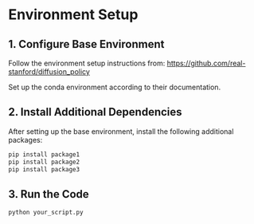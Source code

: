 # Environment Setup

## 1. Configure Base Environment

Follow the environment setup instructions from:
https://github.com/real-stanford/diffusion_policy

Set up the conda environment according to their documentation.

## 2. Install Additional Dependencies

After setting up the base environment, install the following additional packages:

```bash
pip install package1
pip install package2
pip install package3
```

## 3. Run the Code

```bash
python your_script.py
```
